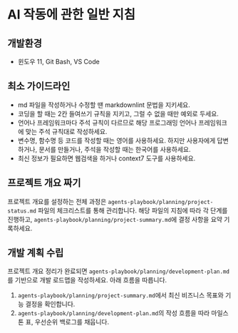 # AI 작동에 관한 일반 지침

## 개발환경

- 윈도우 11, Git Bash, VS Code

## 최소 가이드라인

- md 파일을 작성하거나 수정할 땐 markdownlint 문법을 지키세요.
- 코딩을 할 때는 2칸 들여쓰기 규칙을 지키고, 그럴 수 없을 때만 예외로 두세요.
- 언어나 프레임워크마다 주석 규칙이 다르므로 해당 프로그래밍 언어나 프레임워크에 맞는 주석 규칙대로 작성하세요.
- 변수명, 함수명 등 코드를 작성할 때는 영어를 사용하세요. 하지만 사용자에게 답변하거나, 문서를 만들거나, 주석을 작성할 때는 한국어를 사용하세요.
- 최신 정보가 필요하면 웹검색을 하거나 context7 도구를 사용하세요.

## 프로젝트 개요 짜기

프로젝트 개요를 설정하는 전체 과정은 `agents-playbook/planning/project-status.md` 파일의 체크리스트를 통해 관리합니다. 해당 파일의 지침에 따라 각 단계를 진행하고, `agents-playbook/planning/project-summary.md`에 결정 사항을 요약 기록하세요.

## 개발 계획 수립

프로젝트 개요 정리가 완료되면 `agents-playbook/planning/development-plan.md`를 기반으로 개발 로드맵을 작성하세요. 아래 흐름을 따릅니다.

1. `agents-playbook/planning/project-summary.md`에서 최신 비즈니스 목표와 기능 결정을 확인합니다.
2. `agents-playbook/planning/development-plan.md`의 작성 흐름을 따라 마일스톤 표, 우선순위 백로그를 채웁니다.

